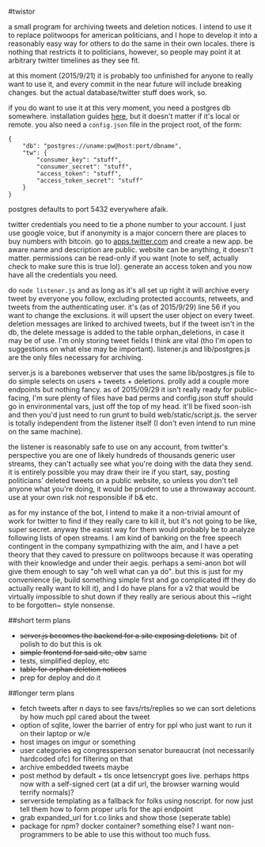 #twistor

a small program for archiving tweets and deletion notices. I intend to use it to replace politwoops for american politicians, and I hope to develop it into a reasonably easy way for others to do the same in their own locales. there is nothing that restricts it to politicians, however, so people may point it at arbitrary twitter timelines as they see fit.

at this moment (2015/9/21) it is probably too unfinished for anyone to really want to use it, and every commit in the near future will include breaking changes. but the actual database/twitter stuff does work, so.

if you do want to use it at this very moment, you need a postgres db somewhere. installation guides [here](https://wiki.postgresql.org/wiki/Detailed_installation_guides), but it doesn't matter if it's local or remote. you also need a `config.json` file in the project root, of the form:

```
{
	"db": "postgres://uname:pw@host:port/dbname",
	"tw": {
		"consumer_key": "stuff",
		"consumer_secret": "stuff",
		"access_token": "stuff",
		"access_token_secret": "stuff"
	}
}
```

postgres defaults to port 5432 everywhere afaik.

twitter credentials you need to tie a phone number to your account. I just use google voice, but if anonymity is a major concern there are places to buy numbers with bitcoin. go to [apps.twitter.com](https://apps.twitter.com) and create a new app. be aware name and description are public. website can be anything, it doesn't matter. permissions can be read-only if you want (note to self, actually check to make sure this is true lol). generate an access token and you now have all the credentials you need.

do `node listener.js` and as long as it's all set up right it will archive every tweet by everyone you follow, excluding protected accounts, retweets, and tweets from the authenticating user. it's (as of 2015/9/29) line 56 if you want to change the exclusions. it will upsert the user object on every tweet. deletion messages are linked to archived tweets, but if the tweet isn't in the db, the delete message is added to the table orphan_deletions, in case it may be of use. I'm only storing tweet fields I think are vital (tho I'm open to suggestions on what else may be important). listener.js and lib/postgres.js are the only files necessary for archiving.

server.js is a barebones webserver that uses the same lib/postgres.js file to do simple selects on users + tweets + deletions. prolly add a couple more endpoints but nothing fancy. as of 2015/09/29 it isn't really ready for public-facing, I'm sure plenty of files have bad perms and config.json stuff should go in environmental vars, just off the top of my head. it'll be fixed soon-ish and then you'd just need to run grunt to build web/static/script.js. the server is totally independent from the listener itself (I don't even intend to run mine on the same machine).

the listener is reasonably safe to use on any account, from twitter's perspective you are one of likely hundreds of thousands generic user streams, they can't actually see what you're doing with the data they send. it is entirely possible you may draw their ire if you start, say, posting politicians' deleted tweets on a public website, so unless you don't tell anyone what you're doing, it would be prudent to use a throwaway account. use at your own risk not responsible if b& etc.

as for my instance of the bot, I intend to make it a non-trivial amount of work for twitter to find if they really care to kill it, but it's not going to be like, super secret. anyway the easist way for them would probably be to analyze following lists of open streams. I am kind of banking on the free speech contingent in the company sympathizing with the aim, and I have a pet theory that they caved to pressure on politwoops because it was operating with their knowledge and under their aegis. perhaps a semi-anon bot will give them enough to say "oh well what can ya do". but this is just for my convenience (ie, build something simple first and go complicated iff they do actually really want to kill it), and I do have plans for a v2 that would be virtually impossible to shut down if they really are serious about this ~right to be forgotten~ style nonsense.

##short term plans
* ~~server.js becomes the backend for a site exposing deletions.~~ bit of polish to do but this is ok
* ~~simple frontend for said site, obv~~ same
* tests, simplified deploy, etc
* ~~table for orphan deletion notices~~
* prep for deploy and do it

##longer term plans
* fetch tweets after n days to see favs/rts/replies so we can sort deletions by how much ppl cared about the tweet
* option of sqlite, lower the barrier of entry for ppl who just want to run it on their laptop or w/e
* host images on imgur or something
* user categories eg congressperson senator bureaucrat (not necessarily hardcoded ofc) for filtering on that
* archive embedded tweets maybe
* post method by default + tls once letsencrypt goes live. perhaps https now with a self-signed cert (at a dif url, the browser warning would terrify normals)? 
* serverside templating as a fallback for folks using noscript. for now just tell them how to form proper urls for the api endpoint
* grab expanded_url for t.co links and show those (seperate table)
* package for npm? docker container? something else? I want non-programmers to be able to use this without too much fuss.
